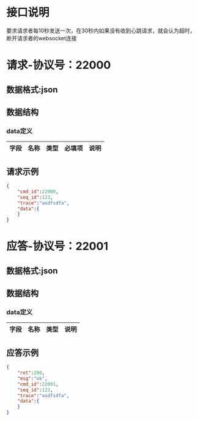 # 接口说明
要求请求者每10秒发送一次，在30秒内如果没有收到心跳请求，就会认为超时，断开请求者的websocket连接
# 请求-协议号：22000
## 数据格式:json
## 数据结构
### data定义
| 字段 | 名称 | 类型 | 必填项 | 说明 |
| --- | --- |  ---  | --- | --- |
## 请求示例
```json
{
    "cmd_id":22000,
    "seq_id":123,
    "trace":"asdfsdfa",
    "data":{
    }
}
```
# 应答-协议号：22001
## 数据格式:json
## 数据结构
### data定义
| 字段 | 名称 | 类型 | 说明 |
| --- | --- |  ---  | --- |
## 应答示例
```json
{
    "ret":200,
    "msg":"ok",
    "cmd_id":22001,
    "seq_id":123,
    "trace":"asdfsdfa",
    "data":{
    }
}
```